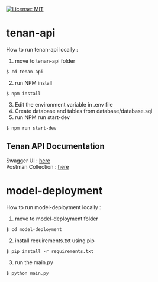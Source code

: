 ﻿[![License: MIT](https://img.shields.io/badge/License-MIT-yellow.svg)](https://opensource.org/licenses/MIT)

# tenan-api
How to run tenan-api locally :
1. move to tenan-api folder
```
$ cd tenan-api
```
2. run NPM install
```
$ npm install
```
3. Edit the environment variable in .env file
4. Create database and tables from database/database.sql 
5. run NPM run start-dev
```
$ npm run start-dev
```

## Tenan API Documentation
Swagger UI : [here](https://c23-pc620.github.io/tenan-api-swagger/) <br>
Postman Collection : [here](https://www.postman.com/martian-meadow-395608/workspace/tenan-capstone-project-c23-pc620/collection/26683223-4e9cd0b8-56ac-46f4-8865-d411513cdabd?action=share&creator=26683223)

# model-deployment
How to run model-deployment locally :
1. move to model-deployment folder
```
$ cd model-deployment
```
2. install requirements.txt using pip
```
$ pip install -r requirements.txt
```
3. run the main.py
 ```
$ python main.py
```

